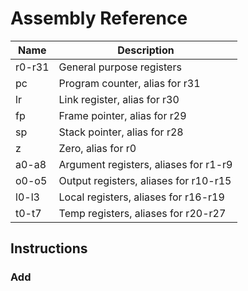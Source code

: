 # Assembly Reference

| Name   | Description                           |
|--------|---------------------------------------|
| r0-r31 | General purpose registers             |
| pc     | Program counter, alias for r31        |
| lr     | Link register, alias for r30          |
| fp     | Frame pointer, alias for r29          |
| sp     | Stack pointer, alias for r28          |
| z      | Zero, alias for r0                    |
| a0-a8  | Argument registers, aliases for r1-r9 |
| o0-o5  | Output registers, aliases for r10-r15 |
| l0-l3  | Local registers, aliases for r16-r19  |
| t0-t7  | Temp registers, aliases for r20-r27   |

## Instructions
### Add